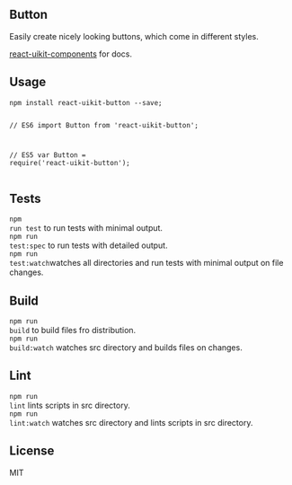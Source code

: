 <div><section><h1>Button</h1><p>Easily create nicely looking buttons, which come in different styles.</p><p><a href="https://github.com/otissv/react-uikit-components">react-uikit-components</a> for docs.</p></section><section><h2>Usage</h2><pre data-kitid="ciitxlmqh0000z4mdatmxv310"><code>npm install react-uikit-button --save;

  // ES6
  import Button from &#x27;react-uikit-button&#x27;;

  // ES5
  var Button = require(&#x27;react-uikit-button&#x27;);</code></pre></section><section><h2>Tests</h2><p><code>npm run test</code> to run tests with minimal output.<br/><code>npm run test:spec</code> to run tests with detailed output.<br/><code>npm run test:watch</code>watches all directories and run tests with minimal output on file changes.<br/></p></section><section><h2>Build</h2><p><code>npm run build</code> to build files fro distribution.<br/><code>npm run build:watch</code> watches src directory and builds files on changes.<br/></p></section><section><h2>Lint</h2><p><code>npm run lint</code> lints scripts in src directory.<br/><code>npm run lint:watch</code> watches src directory and lints scripts in src directory.<br/></p></section><section><h2>License</h2><p>MIT</p></section></div>
